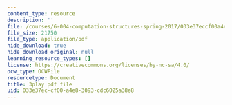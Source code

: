 ```yaml
---
content_type: resource
description: ''
file: /courses/6-004-computation-structures-spring-2017/033e37eccf00a4e83093cdc6025a38e8_70auqrv84y8.pdf
file_size: 21750
file_type: application/pdf
hide_download: true
hide_download_original: null
learning_resource_types: []
license: https://creativecommons.org/licenses/by-nc-sa/4.0/
ocw_type: OCWFile
resourcetype: Document
title: 3play pdf file
uid: 033e37ec-cf00-a4e8-3093-cdc6025a38e8
---
```

